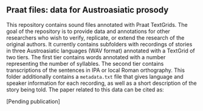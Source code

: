 ## Praat files: data for Austroasiatic prosody

This repository contains sound files annotated with Praat TextGrids. The goal of the repository is to provide data and annotations for other researchers who wish to verify, replicate, or extend the research of the original authors. It currently contains subfolders with recordings of stories in three Austroasiatic languages (WAV format) annotated with a TextGrid of two tiers. The first tier contains words annotated with a number representing the number of syllables. The second tier contains transcriptions of the sentences in IPA or local Roman orthography. This folder additionally contains a `metadata.txt` file that gives language and speaker information for each recording, as well as a short description of the story being told. The paper related to this data can be cited as:

   [Pending publication]
